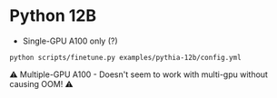 # Python 12B

- Single-GPU A100 only (?)

```shell
python scripts/finetune.py examples/pythia-12b/config.yml
```

⚠️ Multiple-GPU A100 - Doesn't seem to work with multi-gpu without causing OOM! ⚠️
